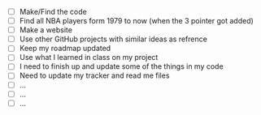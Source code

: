 - [ ] Make/Find the code
- [ ] Find all NBA players form 1979 to now (when the 3 pointer got added)
- [ ] Make a website
- [ ] Use other GitHub projects with similar ideas as refrence
- [ ] Keep my roadmap updated
- [ ] Use what I learned in class on my project
- [ ] I need to finish up and update some of the things in my code 
- [ ] Need to update my tracker and read me files
- [ ] ...
- [ ] ...
- [ ] ...
